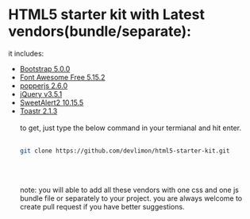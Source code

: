# HTML5 starter kit with Latest vendors(bundle/separate):

it includes:
<ul>
<li><a href="https://getbootstrap.com/docs/5.0/getting-started/introduction/" target="_blank" class="list-group-item">Bootstrap 5.0.0</a></li>
<li><a href="https://getbootstrap.com/docs/5.0/getting-started/introduction/" target="_blank" class="list-group-item">Font Awesome Free 5.15.2</a></li>
<li><a href="https://popper.js.org/docs/v2/" target="_blank" class="list-group-item">popperjs 2.6.0</a></li>
<li><a href="https://jquery.com/" target="_blank" class="list-group-item">jQuery v3.5.1</a></li>
<li><a href="https://sweetalert2.github.io/" target="_blank" class="list-group-item">SweetAlert2 10.15.5</a></li>
<li><a href="https://github.com/CodeSeven/toastr" target="_blank" class="list-group-item">Toastr 2.1.3</a></li>
</li>
<br>
to get, just type the below command in your termianal and hit enter.<br><br>

```bash
git clone https://github.com/devlimon/html5-starter-kit.git
```
<br><br>

note: you will able to add all these vendors with one css and one js bundle file or separately to your project. you are always welcome to create pull request if you have better suggestions.
